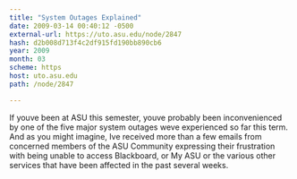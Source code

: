 ```yaml
---
title: "System Outages Explained"
date: 2009-03-14 00:40:12 -0500
external-url: https://uto.asu.edu/node/2847
hash: d2b008d713f4c2df915fd190bb890cb6
year: 2009
month: 03
scheme: https
host: uto.asu.edu
path: /node/2847

---
```


If youve been at ASU this semester, youve probably been inconvenienced by one of the five major system outages weve experienced so far this term. And as you might imagine, Ive received more than a few emails from concerned members of the ASU Community expressing their frustration with being unable to access Blackboard, or My ASU or the various other services that have been affected in the past several weeks.
